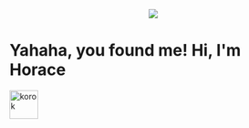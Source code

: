 <p align="center">
  <img src="https://media.tenor.com/ISMPf_S7nwUAAAAC/designer-developer.gif">
</p>
<p align="center">
  <h1>
    Yahaha, you found me! Hi, I'm Horace
  </h1>
  <img
    src="https://images-wixmp-ed30a86b8c4ca887773594c2.wixmp.com/f/45cb56f0-cf96-4e55-9968-a5d440b84e4e/dddyqgi-3fa01217-3aba-406a-b3fd-66f7212ada0c.gif?token=eyJ0eXAiOiJKV1QiLCJhbGciOiJIUzI1NiJ9.eyJzdWIiOiJ1cm46YXBwOjdlMGQxODg5ODIyNjQzNzNhNWYwZDQxNWVhMGQyNmUwIiwiaXNzIjoidXJuOmFwcDo3ZTBkMTg4OTgyMjY0MzczYTVmMGQ0MTVlYTBkMjZlMCIsIm9iaiI6W1t7InBhdGgiOiJcL2ZcLzQ1Y2I1NmYwLWNmOTYtNGU1NS05OTY4LWE1ZDQ0MGI4NGU0ZVwvZGRkeXFnaS0zZmEwMTIxNy0zYWJhLTQwNmEtYjNmZC02NmY3MjEyYWRhMGMuZ2lmIn1dXSwiYXVkIjpbInVybjpzZXJ2aWNlOmZpbGUuZG93bmxvYWQiXX0.-5LeMHz-dQOs1F2dIZfD3xcIfEdNLQHblKWjhnaUPog" alt="korok" width="50" height="50"
  >
</p>


<!--
**HoraceLChen/HoraceLChen** is a ✨ _special_ ✨ repository because its `README.md` (this file) appears on your GitHub profile.

Here are some ideas to get you started:

- 🔭 I’m currently working on ...
- 🌱 I’m currently learning ...
- 👯 I’m looking to collaborate on ...
- 🤔 I’m looking for help with ...
- 💬 Ask me about ...
- 📫 How to reach me: ...
- 😄 Pronouns: ...
- ⚡ Fun fact: ...
git add .
git commit -m 'test'
git push
-->
